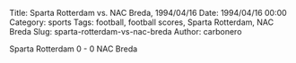 Title: Sparta Rotterdam vs. NAC Breda, 1994/04/16
Date: 1994/04/16 00:00
Category: sports
Tags: football, football scores, Sparta Rotterdam, NAC Breda
Slug: sparta-rotterdam-vs-nac-breda
Author: carbonero


Sparta Rotterdam 0 - 0 NAC Breda
